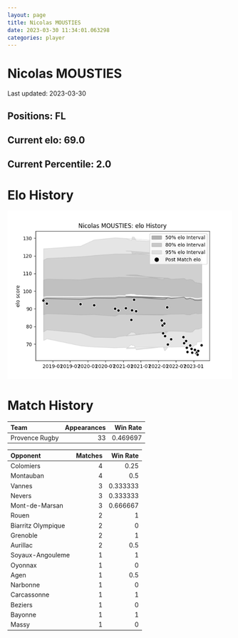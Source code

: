 ```yaml
---  
layout: page  
title: Nicolas MOUSTIES  
date: 2023-03-30 11:34:01.063298  
categories: player  
---
```

# Nicolas MOUSTIES


Last updated: 2023-03-30
## Positions: FL

## Current elo: 69.0

## Current Percentile: 2.0

# Elo History


![elo history](history_NicolasMOUSTIES.png)
# Match History


| Team           |   Appearances |   Win Rate |
|:---------------|--------------:|-----------:|
| Provence Rugby |            33 |   0.469697 |

| Opponent           |   Matches |   Win Rate |
|:-------------------|----------:|-----------:|
| Colomiers          |         4 |   0.25     |
| Montauban          |         4 |   0.5      |
| Vannes             |         3 |   0.333333 |
| Nevers             |         3 |   0.333333 |
| Mont-de-Marsan     |         3 |   0.666667 |
| Rouen              |         2 |   1        |
| Biarritz Olympique |         2 |   0        |
| Grenoble           |         2 |   1        |
| Aurillac           |         2 |   0.5      |
| Soyaux-Angouleme   |         1 |   1        |
| Oyonnax            |         1 |   0        |
| Agen               |         1 |   0.5      |
| Narbonne           |         1 |   0        |
| Carcassonne        |         1 |   1        |
| Beziers            |         1 |   0        |
| Bayonne            |         1 |   1        |
| Massy              |         1 |   0        |